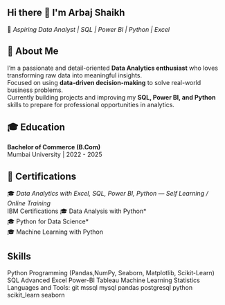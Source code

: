 ## Hi there 👋  I'm **Arbaj Shaikh**
🎯 *Aspiring Data Analyst | SQL | Power BI | Python | Excel*
## 🧠 About Me  
I’m a passionate and detail-oriented **Data Analytics enthusiast** who loves transforming raw data into meaningful insights.  
Focused on using **data-driven decision-making** to solve real-world business problems.  
Currently building projects and improving my **SQL, Power BI, and Python** skills to prepare for professional opportunities in analytics.

## 🎓 Education  
**Bachelor of Commerce (B.Com)**  
Mumbai University | 2022 - 2025 

## 📜 Certifications  
🎓 *Data Analytics with Excel, SQL, Power BI, Python — Self Learning / Online Training*  
 IBM Certifications
🎓  Data Analysis with Python*  
🎓  Python for Data Science*  
🎓  Machine Learning with Python

## Skills
Python Programming (Pandas,NumPy, Seaborn, Matplotlib, Scikit-Learn) SQL Advanced Excel Power-BI Tableau Machine Learning Statistics Languages and Tools: git mssql mysql pandas postgresql python scikit_learn seaborn
<!--
**Arbajshaikh7030/Arbajshaikh7030** is a ✨ _special_ ✨ repository because its `README.md` (this file) appears on your GitHub profile.

Here are some ideas to get you started:

- 🔭 I’m currently working on ...
- 🌱 I’m currently learning ...
- 👯 I’m looking to collaborate on ...
- 🤔 I’m looking for help with ...
- 💬 Ask me about ...
- 📫 How to reach me: ...
- 😄 Pronouns: ...
- ⚡ Fun fact: ...
-->
